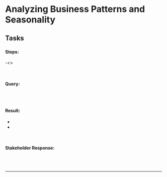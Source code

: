 # Analyzing Business Patterns and Seasonality

## Tasks


### <Next Question Number>

<Question image>

#### Steps:
-<>

<br>

#### Query:
```

```

<br>

#### Result:

<query results Image>

- <insights>
- <insights>


<br>

#### Stakeholder Response:

<response Iimage>


<br>
<br>

***

